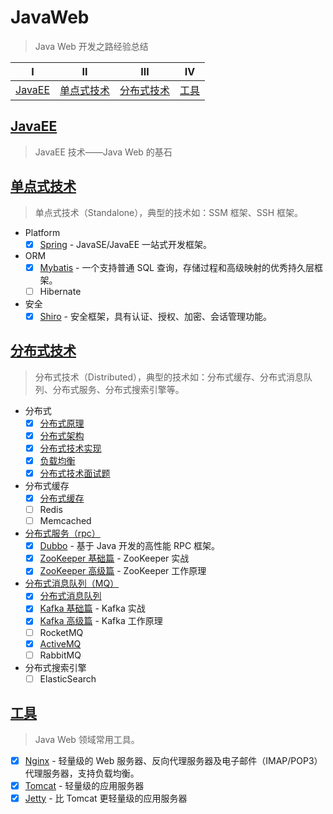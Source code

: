 # JavaWeb

> Java Web 开发之路经验总结

| Ⅰ                 | Ⅱ                         | Ⅲ                         | Ⅳ             |
| ----------------- | ------------------------- | ------------------------- | ------------- |
| [JavaEE](#JavaEE) | [单点式技术](#单点式技术) | [分布式技术](#分布式技术) | [工具](#工具) |

## [JavaEE](docs/javaee/)

> JavaEE 技术——Java Web 的基石

## [单点式技术](docs/standalone/)

> 单点式技术（Standalone），典型的技术如：SSM 框架、SSH 框架。

- Platform
  - [x] [Spring](https://github.com/dunwu/spring-notes) - JavaSE/JavaEE 一站式开发框架。
- ORM
  - [x] [Mybatis](docs/standalone/orm/mybatis.md) - 一个支持普通 SQL 查询，存储过程和高级映射的优秀持久层框架。
  - [ ] Hibernate
- 安全
  - [x] [Shiro](docs/standalone/security/shiro.md) - 安全框架，具有认证、授权、加密、会话管理功能。

## [分布式技术](docs/distributed/)

> 分布式技术（Distributed），典型的技术如：分布式缓存、分布式消息队列、分布式服务、分布式搜索引擎等。

- 分布式
  - [x] [分布式原理](docs/distributed/分布式原理.md)
  - [x] [分布式架构](docs/distributed/分布式架构.md)
  - [x] [分布式技术实现](docs/distributed/分布式技术实现.md)
  - [x] [负载均衡](docs/distributed/负载均衡.md)
  - [x] [分布式技术面试题](docs/distributed/分布式技术面试题.md)
- 分布式缓存
  - [x] [分布式缓存](docs/distributed/分布式缓存.md)
  - [ ] Redis
  - [ ] Memcached
- [分布式服务（rpc）](docs/distributed/rpc)
  - [x] [Dubbo](docs/distributed/rpc/dubbo.md) - 基于 Java 开发的高性能 RPC 框架。
  - [x] [ZooKeeper 基础篇](docs/distributed/rpc/zookeeper-basics.md) - ZooKeeper 实战
  - [x] [ZooKeeper 高级篇](docs/distributed/rpc/zookeeper-advanced.md) - ZooKeeper 工作原理
- [分布式消息队列（MQ）](docs/distributed/mq)
  - [x] [分布式消息队列](docs/distributed/mq/分布式消息队列.md)
  - [x] [Kafka 基础篇](docs/distributed/mq/kafka-basics.md) - Kafka 实战
  - [x] [Kafka 高级篇](docs/distributed/mq/kafka-advanced.md) - Kafka 工作原理
  - [ ] RocketMQ
  - [x] [ActiveMQ](docs/distributed/mq/ActiveMQ.md)
  - [ ] RabbitMQ
- 分布式搜索引擎
  - [ ] ElasticSearch

## [工具](docs/tools/)

> Java Web 领域常用工具。

- [x] [Nginx](https://github.com/dunwu/Nginx) - 轻量级的 Web 服务器、反向代理服务器及电子邮件（IMAP/POP3）代理服务器，支持负载均衡。
- [x] [Tomcat](docs/tools/tomcat.md) - 轻量级的应用服务器
- [x] [Jetty](docs/tools/jetty.md) - 比 Tomcat 更轻量级的应用服务器
